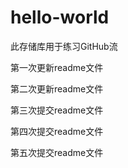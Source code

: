 # hello-world
此存储库用于练习GitHub流

第一次更新readme文件

第二次更新readme文件

第三次提交readme文件

第四次提交readme文件

第五次提交readme文件
